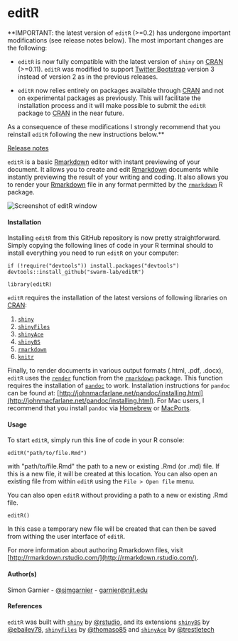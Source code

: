 editR
=====

**IMPORTANT: the latest version of `editR` (>=0.2) has undergone important 
modifications (see release notes below). The most important changes are the 
following:

- `editR` is now fully compatible with the latest version of `shiny` on 
[CRAN](http://cran.r-project.org/) (>=0.11). `editR` was modified to support 
[Twitter Bootstrap](http://getbootstrap.com/) version 3 instead of version 2 as 
in the previous releases.

- `editR` now relies entirely on packages available through [CRAN](http://cran.r-project.org/)
and not on experimental packages as previously. This will facilitate the 
installation process and it will make possible to submit the `editR` package to 
[CRAN](http://cran.r-project.org/) in the near future. 

As a consequence of these modifications I strongly recommend that you reinstall 
`editR` following the new instructions below.**

[Release notes](https://github.com/swarm-lab/editR/blob/master/RELEASE_NOTES.md)

`editR` is a basic [Rmarkdown](http://rmarkdown.rstudio.com/) editor with instant 
previewing of your document. It allows you to create and edit 
[Rmarkdown](http://rmarkdown.rstudio.com/) documents while instantly previewing the 
result of your writing and coding. It also allows you to render your 
[Rmarkdown](http://rmarkdown.rstudio.com/) file in any format permitted by the 
[`rmarkdown`](https://github.com/rstudio/rmarkdown) R package.  

![Screenshot of editR window](https://raw.githubusercontent.com/swarm-lab/editR/master/editR_screenshot.jpg)

#### Installation
Installing `editR` from this GitHub repository is now pretty straightforward. 
Simply copying the following lines of code in your R terminal should to install 
everything you need to run `editR` on your computer: 

```{r}
if (!require("devtools")) install.packages("devtools")
devtools::install_github("swarm-lab/editR")

library(editR)
```

`editR` requires the installation of the latest versions of following libraries 
on [CRAN](http://cran.r-project.org/):

1. [`shiny`](http://cran.r-project.org/web/packages/shiny/index.html)
2. [`shinyFiles`](http://cran.r-project.org/web/packages/shinyFiles/index.html)
3. [`shinyAce`](http://cran.r-project.org/web/packages/shinyAce/index.html) 
4. [`shinyBS`](http://cran.r-project.org/web/packages/shinyBS/index.html)
5. [`rmarkdown`](http://cran.r-project.org/web/packages/rmarkdown/index.html)
6. [`knitr`](http://cran.r-project.org/web/packages/knitr/index.html)

Finally, to render documents in various output formats (.html, .pdf, .docx), 
`editR` uses the [`render`](http://www.rdocumentation.org/packages/rmarkdown/functions/render) 
function from the [`rmarkdown`](http://cran.r-project.org/web/packages/rmarkdown/index.html) 
package. This function requires the installation of [`pandoc`](http://johnmacfarlane.net/pandoc/) 
to work. Installation instructions for `pandoc` can be found at: 
[http://johnmacfarlane.net/pandoc/installing.html](http://johnmacfarlane.net/pandoc/installing.html). 
For Mac users, I recommend that you install `pandoc` via [Homebrew](http://brew.sh/) or 
[MacPorts](https://www.macports.org/). 

#### Usage
To start `editR`, simply run this line of code in your R console:

```{r}
editR("path/to/file.Rmd")
```

with "path/to/file.Rmd" the path to a new or existing .Rmd (or .md) file. If this 
is a new file, it will be created at this location. You can also open an existing
file from within `editR` using the `File > Open file` menu. 

You can also open `editR` without providing a path to a new or existing .Rmd file.

```{r}
editR()
```

In this case a temporary new file will be created that can then be saved from 
withing the user interface of `editR`. 

For more information about authoring Rmarkdown files, visit 
[http://rmarkdown.rstudio.com/](http://rmarkdown.rstudio.com/). 

#### Author(s)
Simon Garnier - [@sjmgarnier](https://twitter.com/sjmgarnier) - 
<garnier@njit.edu>

#### References
`editR` was built with [`shiny`](http://shiny.rstudio.com/) by [@rstudio](https://github.com/rstudio),
and its extensions 
[`shinyBS`](https://github.com/ebailey78/shinyBS) by [@ebailey78](https://github.com/ebailey78), 
[`shinyFiles`](https://github.com/thomasp85/shinyFiles) by [@thomaso85](https://github.com/thomasp85) and 
[`shinyAce`](https://github.com/trestletech/shinyAce) by [@trestletech](https://github.com/trestletech)
